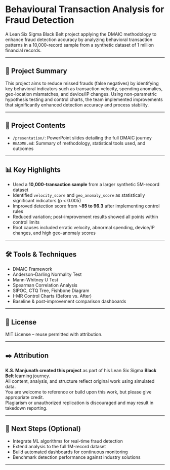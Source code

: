 # Behavioural Transaction Analysis for Fraud Detection

A Lean Six Sigma Black Belt project applying the DMAIC methodology to enhance fraud detection accuracy by analyzing behavioral transaction patterns in a 10,000-record sample from a synthetic dataset of 1 million financial records.

---

## 📌 Project Summary

This project aims to reduce missed frauds (false negatives) by identifying key behavioral indicators such as transaction velocity, spending anomalies, geo-location mismatches, and device/IP changes. Using non-parametric hypothesis testing and control charts, the team implemented improvements that significantly enhanced detection accuracy and process stability.

---

## 📂 Project Contents

- `/presentation/`: PowerPoint slides detailing the full DMAIC journey  
- `README.md`: Summary of methodology, statistical tools used, and outcomes  

---

## 📊 Key Highlights

- Used a **10,000-transaction sample** from a larger synthetic 5M-record dataset  
- Identified `velocity_score` and `geo_anomaly_score` as statistically significant indicators (p < 0.005)  
- Improved detection score from **~85 to 96.3** after implementing control rules  
- Reduced variation; post-improvement results showed all points within control limits  
- Root causes included erratic velocity, abnormal spending, device/IP changes, and high geo-anomaly scores

---

## 🛠 Tools & Techniques

- DMAIC Framework  
- Anderson-Darling Normality Test  
- Mann-Whitney U Test  
- Spearman Correlation Analysis  
- SIPOC, CTQ Tree, Fishbone Diagram  
- I-MR Control Charts (Before vs. After)  
- Baseline & post-improvement comparison dashboards  

---

## 📜 License

MIT License – reuse permitted with attribution.

---

## ✒️ Attribution

**K.S. Manjunath created this project** as part of his Lean Six Sigma **Black Belt** learning journey.  
All content, analysis, and structure reflect original work using simulated data.  
You are welcome to reference or build upon this work, but please give appropriate credit.  
Plagiarism or unauthorized replication is discouraged and may result in takedown reporting.

---

## 🔗 Next Steps (Optional)

- Integrate ML algorithms for real-time fraud detection  
- Extend analysis to the full 1M-record dataset  
- Build automated dashboards for continuous monitoring  
- Benchmark detection performance against industry solutions  

---
